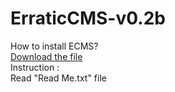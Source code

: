 # ErraticCMS-v0.2b

How to install ECMS?<br>
[Download the file](https://drive.google.com/file/d/1NbTph2aNImtLlvmtRg-GxrIqSepXxjN4/view?usp=sharing)<br>
Instruction :<br>
Read "Read Me.txt" file<br>
